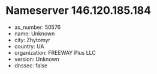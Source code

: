 # Nameserver 146.120.185.184

* as_number: 50576
* name: Unknown
* city: Zhytomyr
* country: UA
* organization: FREEWAY Plus LLC
* version: Unknown
* dnssec: false
